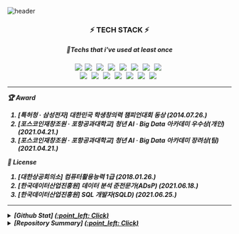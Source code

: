 ![header](https://capsule-render.vercel.app/api?type=wave&color=auto&height=300&section=header&text=😄&fontSize=90)

<h3 align="center"><b>⚡ TECH STACK ⚡</b></h3>
<h5 align="center"><b>🤔Techs that i've used at least once</b><h5>  
<p align="center">  
<img src="https://img.shields.io/badge/Python-3766AB?style=flat-square&logo=Python&logoColor=white"/></a>&nbsp 
<img src="https://img.shields.io/badge/c-A8B9CC?style=flat-square&logo=C&logoColor=white"/></a> &nbsp 
<img src="https://img.shields.io/badge/c++-00599C?style=flat-square&logo=C%2B%2B&logoColor=white"/></a> &nbsp 
<img src="https://img.shields.io/badge/Java-007396?style=flat-square&logo=Java&logoColor=white"/></a> &nbsp
<img src="https://img.shields.io/badge/HTML5-E34F26?style=flat-square&logo=HTML5&logoColor=white"/></a> &nbsp
<img src="https://img.shields.io/badge/CSS3-1572B6?style=flat-square&logo=CSS3&logoColor=white"/></a> &nbsp
<img src="https://img.shields.io/badge/JavaScript-F7DF1E?style=flat-square&logo=JavaScript&logoColor=white"/></a> &nbsp
<img src="https://img.shields.io/badge/RStudio-75AADB?style=flat-square&logo=R&logoColor=white"/></a> &nbsp
</br>
<img src="https://img.shields.io/badge/NumPy-013243?style=flat-square&logo=NumPy&logoColor=white"/></a> &nbsp
<img src="https://img.shields.io/badge/pandas-150458?style=flat-square&logo=pandas&logoColor=white"/></a> &nbsp
<img src="https://img.shields.io/badge/scikit-learn-F7931E?style=flat-square&logo=scikit-learn&logoColor=white"/></a> &nbsp
<img src="https://img.shields.io/badge/Keras-D00000?style=flat-square&logo=Keras&logoColor=white"/></a> &nbsp 
<img src="https://img.shields.io/badge/PyTorch-EE4C2C?style=flat-square&logo=PyTorch&logoColor=white"/></a> &nbsp
<img src="https://img.shields.io/badge/OpenCV-5C3EE8?style=flat-square&logo=OpenCV&logoColor=white"/></a> &nbsp 
<img src="https://img.shields.io/badge/MySQL-4479A1?style=flat-square&logo=MySQL&logoColor=white"/></a> &nbsp </p>

---
:trophy: Award    
1. [특허청 · 삼성전자] 대한민국 학생창의력 챔피언대회 **동상** (2014.07.26.)  
2. [포스코인재창조원 · 포항공과대학교] 청년 AI · Big Data 아카데미 **우수상(개인)** (2021.04.21.)  
3. [포스코인재창조원 · 포항공과대학교] 청년 AI · Big Data 아카데미 **장려상(팀)** (2021.04.21.)  

:page_with_curl: License    
1. [대한상공회의소] 컴퓨터활용능력 1급 (2018.01.26.)  
2. [한국데이터산업진흥원] 데이터 분석 준전문가(ADsP) (2021.06.18.)  
3. [한국데이터산업진흥원] SQL 개발자(SQLD) (2021.06.25.)  
---
<details markdown="1">
<summary> [Github Stat] <U>(:point_left: Click)</U> </summary>

 [![DongHyeon KIM's github stats](https://github-readme-stats.vercel.app/api?username=colin9597)](https://github.com/anuraghazra/github-readme-stats)
</details>

<details markdown="1">
<summary> [Repository Summary] <U>(:point_left: Click)</U> </summary>

<div><h4> :office:POSCO 청년 AI · Big Data 아카데미 </h4>
1. Analysis_Of_Fine_Dust_Factor : <A href="https://github.com/colin9597/Analysis_Of_Fine_Dust_Factors">[repo]</A><br/>  
2. Analysis_Of_Scale_Defective_Rate_Factor : <A href="https://github.com/colin9597/Analysis_Of_Scale_Defective_Rate_Factor">[repo]</A><br/>
3. Analysis_Of_Credit_Card_Company_Data : <A href="https://github.com/colin9597/Analysis_Of_Credit_Card_Company_Data">[repo]</A><br/> 
4. Autonomous_Driving_And_Platooning : <A href="https://github.com/colin9597/Autonomous_Driving_And_Platooning">[repo]</A><br/></div>  
<div><h4> :fire:Contest </h4>
1. [KDX] Visualization_Consumption_Trends_After_COVID-19 : <A href="https://github.com/colin9597/Visualization_Consumption_Trends_After_COVID-19">[repo]</A><br/>  
2. [DACON] NLP-based_Climate_Technology_Classification  : <A href="https://github.com/colin9597/NLP-based_Climate_Technology_Classification">[repo]</A><br/>
3. [DACON] Number_Of_Meals_Prediction  : <A href="https://github.com/colin9597/Number_Of_Meals_Prediction">[repo]</A><br/>
</div>

<div><h4> :pencil2:Study </h4>
1. [Coding_Test] 이것이 취업을 위한 코딩테스트이다 with 파이썬 : <A href="https://github.com/colin9597/Coding_Test">[repo]</A><br/>
2. [Algorithm_Study] : <A href="https://github.com/colin9597/Algorithm_Study">[repo]</A><br/>  
3. [NLP_Study] 딥러닝을 이용한 자연어 처리 입문  : <A href="https://github.com/colin9597/NLP_Study">[repo]</A><br/>
4. [DeepLearning_study] PyTorch로 시작하는 딥러닝 입문 : <A href="https://github.com/colin9597/DeepLearning_Study">[repo]</A><br/></div>

<div><h4> :school:Class </h4>
1. [C++] Cpp_Programming : <A href="https://github.com/colin9597/Cpp_Programming">[repo]</A><br/>  
2. [MATLAB] Mathematical_Algorithm : <A href="https://github.com/colin9597/Mathematical_Algorithm">[repo]</A><br/>
3. [R] Statistical_Programming_Language : <A href="https://github.com/colin9597/Statistical_Programming_Language">[repo]</A><br/>
4. [JAVA] Platform-based_Programming : <A href="https://github.com/colin9597/Platform-based_Programming">[repo]</A><br/></div>
5. [JavaScript] Web_Programming : <A href="https://github.com/colin9597/Web_Programming">[repo]</A><br/></div>
6. [Python] Data_Structure : <A href="https://github.com/colin9597/Data_Structure">[repo]</A><br/></div>

</details>
<!--
**colin9597/colin9597** is a ✨ _special_ ✨ repository because its `README.md` (this file) appears on your GitHub profile.

Here are some ideas to get you started:

- 🔭 I’m currently working on ...
- 🌱 I’m currently learning ...
- 👯 I’m looking to collaborate on ...
- 🤔 I’m looking for help with ...
- 💬 Ask me about ...
- 📫 How to reach me: ...
- 😄 Pronouns: ...
- ⚡ Fun fact: ...
-->
